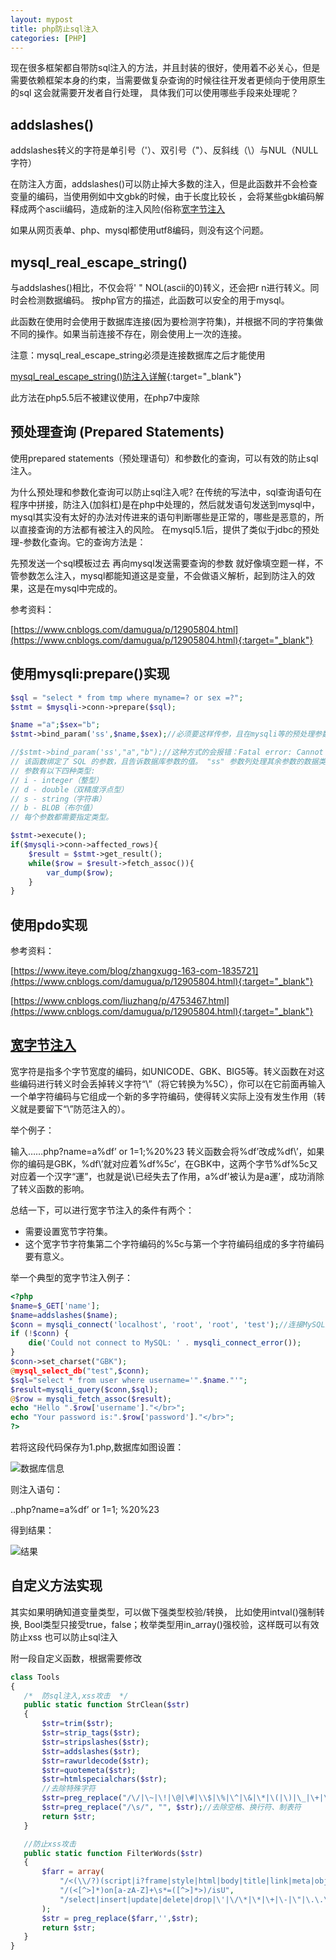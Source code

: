 ```yaml
---
layout: mypost
title: php防止sql注入
categories: [PHP]
---
```


现在很多框架都自带防sql注入的方法，并且封装的很好，使用着不必关心，但是需要依赖框架本身的约束，当需要做复杂查询的时候往往开发者更倾向于使用原生的sql
这会就需要开发者自行处理， 具体我们可以使用哪些手段来处理呢？

## addslashes()
addslashes转义的字符是单引号（'）、双引号（"）、反斜线（\）与NUL（NULL 字符）

在防注入方面，addslashes()可以防止掉大多数的注入，但是此函数并不会检查变量的编码，当使用例如中文gbk的时候，由于长度比较长 ，会将某些gbk编码解释成两个ascii编码，造成新的注入风险(俗称[宽字节注入](#jump)

如果从网页表单、php、mysql都使用utf8编码，则没有这个问题。

## mysql_real_escape_string() 
与addslashes()相比，不仅会将' " NOL(ascii的0)转义，还会把r n进行转义。同时会检测数据编码。
按php官方的描述，此函数可以安全的用于mysql。

此函数在使用时会使用于数据库连接(因为要检测字符集)，并根据不同的字符集做不同的操作。如果当前连接不存在，刚会使用上一次的连接。

注意：mysql_real_escape_string必须是连接数据库之后才能使用

[mysql_real_escape_string()防注入详解](https://segmentfault.com/q/1010000006015688){:target="_blank"}

此方法在php5.5后不被建议使用，在php7中废除

## 预处理查询 (Prepared Statements) 
使用prepared statements（预处理语句）和参数化的查询，可以有效的防止sql注入。

为什么预处理和参数化查询可以防止sql注入呢?
在传统的写法中，sql查询语句在程序中拼接，防注入(加斜杠)是在php中处理的，然后就发语句发送到mysql中，mysql其实没有太好的办法对传进来的语句判断哪些是正常的，哪些是恶意的，所以直接查询的方法都有被注入的风险。
在mysql5.1后，提供了类似于jdbc的预处理-参数化查询。它的查询方法是：

先预发送一个sql模板过去
再向mysql发送需要查询的参数
就好像填空题一样，不管参数怎么注入，mysql都能知道这是变量，不会做语义解析，起到防注入的效果，这是在mysql中完成的。

参考资料：

[https://www.cnblogs.com/damugua/p/12905804.html](https://www.cnblogs.com/damugua/p/12905804.html){:target="_blank"}

## 使用mysqli:prepare()实现
````php
$sql = "select * from tmp where myname=? or sex =?";
$stmt = $mysqli->conn->prepare($sql);

$name ="a";$sex="b";
$stmt->bind_param('ss',$name,$sex);//必须要这样传参，且在mysqli等的预处理参数绑定中，必须要指定参数的类型且只能一次性绑定全部参数，不能像PDO那样一个个绑定

//$stmt->bind_param('ss',"a","b");//这种方式的会报错：Fatal error: Cannot pass parameter 2 by reference
// 该函数绑定了 SQL 的参数，且告诉数据库参数的值。 "ss" 参数列处理其余参数的数据类型。s 字符告诉数据库该参数为字符串。
// 参数有以下四种类型:
// i - integer（整型）
// d - double（双精度浮点型）
// s - string（字符串）
// b - BLOB（布尔值）
// 每个参数都需要指定类型。

$stmt->execute();
if($mysqli->conn->affected_rows){
    $result = $stmt->get_result();
    while($row = $result->fetch_assoc()){
        var_dump($row);
    }
}
````

## 使用pdo实现
参考资料： 

[https://www.iteye.com/blog/zhangxugg-163-com-1835721](https://www.cnblogs.com/damugua/p/12905804.html){:target="_blank"}

[https://www.cnblogs.com/liuzhang/p/4753467.html](https://www.cnblogs.com/damugua/p/12905804.html){:target="_blank"}


## <a href="#jump">宽字节注入</a>

宽字符是指多个字节宽度的编码，如UNICODE、GBK、BIG5等。转义函数在对这些编码进行转义时会丢掉转义字符“\”（将它转换为%5C），你可以在它前面再输入一个单字符编码与它组成一个新的多字符编码，使得转义实际上没有发生作用（转义就是要留下“\”防范注入的）。

举个例子：

输入……php?name=a%df’ or 1=1;%20%23
转义函数会将%df’改成%df\’，如果你的编码是GBK，%df\’就对应着%df%5c’，在GBK中，这两个字节%df%5c又对应着一个汉字“運”，也就是说\已经失去了作用，a%df’被认为是a運’，成功消除了转义函数的影响。

总结一下，可以进行宽字节注入的条件有两个：

- 需要设置宽节字符集。
- 这个宽字节字符集第二个字符编码的%5c与第一个字符编码组成的多字符编码要有意义。

举一个典型的宽字节注入例子：

````php
<?php  
$name=$_GET['name'];
$name=addslashes($name);
$conn = mysqli_connect('localhost', 'root', 'root', 'test');//连接MySQL服务
if (!$conn) {
    die('Could not connect to MySQL: ' . mysqli_connect_error()); 
} 
$conn->set_charset("GBK");
@mysql_select_db("test",$conn);
$sql="select * from user where username='".$name."'";
$result=mysqli_query($conn,$sql);
@$row = mysqli_fetch_assoc($result);
echo "Hello ".$row['username']."</br>";
echo "Your password is:".$row['password']."</br>";
?>
````

若将这段代码保存为1.php,数据库如图设置： 

![数据库信息](20171207192122233.png)

则注入语句：

..php?name=a%df’ or 1=1; %20%23

得到结果：

![结果](20171207192240581.png)

## 自定义方法实现
其实如果明确知道变量类型，可以做下强类型校验/转换， 比如使用intval()强制转换, Bool类型只接受true，false；枚举类型用in_array()强校验，这样既可以有效防止xss 也可以防止sql注入

附一段自定义函数，根据需要修改
 ````php
class Tools
{
    /*  防sql注入,xss攻击  */
    public static function StrClean($str)
    {
        $str=trim($str);
        $str=strip_tags($str);
        $str=stripslashes($str);
        $str=addslashes($str);
        $str=rawurldecode($str);
        $str=quotemeta($str);
        $str=htmlspecialchars($str);
        //去除特殊字符
        $str=preg_replace("/\/|\~|\!|\@|\#|\\$|\%|\^|\&|\*|\(|\)|\_|\+|\{|\}|\:|\<|\>|\?|\[|\]|\,|\.|\/|\;|\'|\`|\-|\=|\\\|\|/", "" , $str);
        $str=preg_replace("/\s/", "", $str);//去除空格、换行符、制表符
        return $str;
    }

    //防止xss攻击
    public static function FilterWords($str)
    {
        $farr = array(
            "/<(\\/?)(script|i?frame|style|html|body|title|link|meta|object|\\?|\\%)([^>]*?)>/isU",
            "/(<[^>]*)on[a-zA-Z]+\s*=([^>]*>)/isU",
            "/select|insert|update|delete|drop|\'|\/\*|\*|\+|\-|\"|\.\.\/|\.\/|union|into|load_file|outfile|dump/is"
        );
        $str = preg_replace($farr,'',$str);
        return $str;
    }
}

 ````